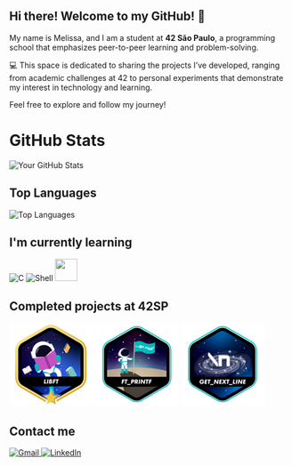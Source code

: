 ## Hi there! Welcome to my GitHub! 👋

My name is Melissa, and I am a student at **42 São Paulo**, a programming school that emphasizes peer-to-peer learning and problem-solving.

💻 This space is dedicated to sharing the projects I’ve developed, ranging from academic challenges at 42 to personal experiments that demonstrate my interest in technology and learning.

Feel free to explore and follow my journey!

# GitHub Stats

![Your GitHub Stats](https://github-readme-stats.vercel.app/api?username=seunome&show_icons=true&theme=github)

## Top Languages
![Top Languages](https://github-readme-stats.vercel.app/api/top-langs/?username=seunome&layout=compact&theme=github)


## I'm currently learning

![C](https://img.icons8.com/fluency/48/000000/c-programming.png)
![Shell](https://img.icons8.com/fluency/48/000000/console.png)
<img src="https://cdn.jsdelivr.net/gh/devicons/devicon/icons/linux/linux-original.svg" width="40" height="40" />

## Completed projects at 42SP

[![Libft](./badges/libftm.png)](https://github.com/meandrad/libft)
[![Printf](./badges/ft_printfe.png)](https://github.com/meandrad/ft_printf)
[![get_next_line](./badges/get_next_linee.png)](https://github.com/meandrad/get_next_line)

## Contact me
<a href="mailto:memejaragua@gmail.com">
  <img src="https://img.icons8.com/color/48/000000/gmail-new.png" alt="Gmail" width="48" height="48" />
</a>
<a href="https://www.linkedin.com/in/melissa-garcia-85130b307/" target="_blank">
  <img src="https://img.icons8.com/color/48/000000/linkedin.png" alt="LinkedIn" width="48" height="48" />
</a>



